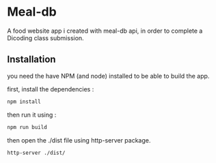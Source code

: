 # Meal-db

A food website app i created with meal-db api, in order to complete a Dicoding class submission.

## Installation

you need the have NPM (and node) installed to be able to build the app.

first, install the dependencies :

```bash
npm install
```

then run it using :

```bash
npm run build
```

then open the ./dist file using http-server package.

```bash
http-server ./dist/
```
